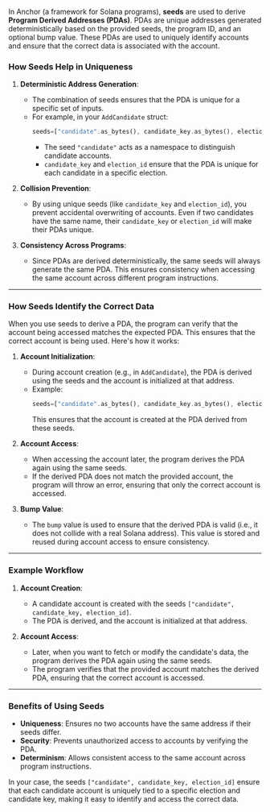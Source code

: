 In Anchor (a framework for Solana programs), **seeds** are used to derive **Program Derived Addresses (PDAs)**. PDAs are unique addresses generated deterministically based on the provided seeds, the program ID, and an optional bump value. These PDAs are used to uniquely identify accounts and ensure that the correct data is associated with the account.

### How Seeds Help in Uniqueness
1. **Deterministic Address Generation**:
   - The combination of seeds ensures that the PDA is unique for a specific set of inputs.
   - For example, in your `AddCandidate` struct:
     ```rust
     seeds=["candidate".as_bytes(), candidate_key.as_bytes(), election_id.as_bytes()]
     ```
     - The seed `"candidate"` acts as a namespace to distinguish candidate accounts.
     - `candidate_key` and `election_id` ensure that the PDA is unique for each candidate in a specific election.

2. **Collision Prevention**:
   - By using unique seeds (like `candidate_key` and `election_id`), you prevent accidental overwriting of accounts. Even if two candidates have the same name, their `candidate_key` or `election_id` will make their PDAs unique.

3. **Consistency Across Programs**:
   - Since PDAs are derived deterministically, the same seeds will always generate the same PDA. This ensures consistency when accessing the same account across different program instructions.

---

### How Seeds Identify the Correct Data
When you use seeds to derive a PDA, the program can verify that the account being accessed matches the expected PDA. This ensures that the correct account is being used. Here's how it works:

1. **Account Initialization**:
   - During account creation (e.g., in `AddCandidate`), the PDA is derived using the seeds and the account is initialized at that address.
   - Example:
     ```rust
     seeds=["candidate".as_bytes(), candidate_key.as_bytes(), election_id.as_bytes()]
     ```
     This ensures that the account is created at the PDA derived from these seeds.

2. **Account Access**:
   - When accessing the account later, the program derives the PDA again using the same seeds.
   - If the derived PDA does not match the provided account, the program will throw an error, ensuring that only the correct account is accessed.

3. **Bump Value**:
   - The `bump` value is used to ensure that the derived PDA is valid (i.e., it does not collide with a real Solana address). This value is stored and reused during account access to ensure consistency.

---

### Example Workflow
1. **Account Creation**:
   - A candidate account is created with the seeds `["candidate", candidate_key, election_id]`.
   - The PDA is derived, and the account is initialized at that address.

2. **Account Access**:
   - Later, when you want to fetch or modify the candidate's data, the program derives the PDA again using the same seeds.
   - The program verifies that the provided account matches the derived PDA, ensuring that the correct account is accessed.

---

### Benefits of Using Seeds
- **Uniqueness**: Ensures no two accounts have the same address if their seeds differ.
- **Security**: Prevents unauthorized access to accounts by verifying the PDA.
- **Determinism**: Allows consistent access to the same account across program instructions.

In your case, the seeds `["candidate", candidate_key, election_id]` ensure that each candidate account is uniquely tied to a specific election and candidate key, making it easy to identify and access the correct data.